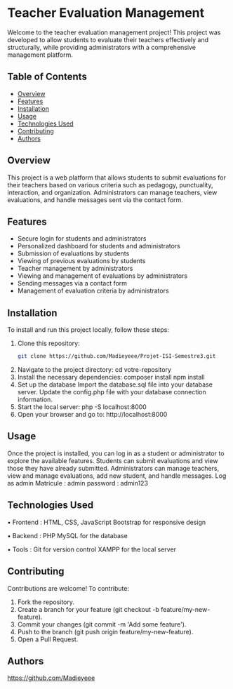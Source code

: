 # Teacher Evaluation Management

Welcome to the teacher evaluation management project! This project was developed to allow students to evaluate their teachers effectively and structurally, while providing administrators with a comprehensive management platform.

## Table of Contents
- [Overview](#overview)
- [Features](#features)
- [Installation](#installation)
- [Usage](#usage)
- [Technologies Used](#technologies-used)
- [Contributing](#contributing)
- [Authors](#authors)

## Overview
This project is a web platform that allows students to submit evaluations for their teachers based on various criteria such as pedagogy, punctuality, interaction, and organization. Administrators can manage teachers, view evaluations, and handle messages sent via the contact form.

## Features
- Secure login for students and administrators
- Personalized dashboard for students and administrators
- Submission of evaluations by students
- Viewing of previous evaluations by students
- Teacher management by administrators
- Viewing and management of evaluations by administrators
- Sending messages via a contact form
- Management of evaluation criteria by administrators

## Installation
To install and run this project locally, follow these steps:

1. Clone this repository:
   ```sh
   git clone https://github.com/Madieyeee/Projet-ISI-Semestre3.git
2. Navigate to the project directory:
    cd votre-repository
3. Install the necessary dependencies: 
    composer install
    npm install
4. Set up the database
    Import the database.sql file into your database server.
    Update the config.php file with your database connection information.
5. Start the local server:
    php -S localhost:8000
6. Open your browser and go to:
    http://localhost:8000

## Usage
Once the project is installed, you can log in as a student or administrator to explore the available features. Students can submit evaluations and view those they have already submitted. Administrators can manage teachers, view and manage evaluations, add new student, and handle messages.
Log as admin 
    Matricule : admin
    password : admin123

## Technologies Used
• Frontend :
    HTML, CSS, JavaScript
    Bootstrap for responsive design

• Backend :
    PHP
    MySQL for the database

• Tools :
    Git for version control
    XAMPP for the local server

## Contributing
Contributions are welcome! To contribute:
1. Fork the repository.
2. Create a branch for your feature (git checkout -b feature/my-new-feature).
3. Commit your changes (git commit -m 'Add some feature').
4. Push to the branch (git push origin feature/my-new-feature).
5. Open a Pull Request.

## Authors
https://github.com/Madieyeee
